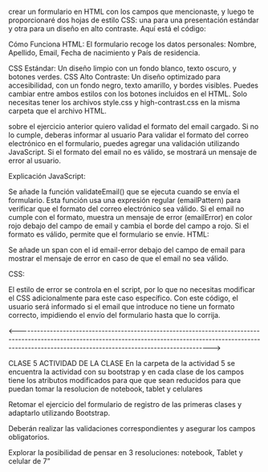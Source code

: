 crear un formulario en HTML con los campos que mencionaste, y luego te proporcionaré dos hojas de estilo CSS: una para una presentación estándar y otra para un diseño en alto contraste.
Aquí está el código:

Cómo Funciona
HTML: El formulario recoge los datos personales: Nombre, Apellido, Email, Fecha de nacimiento y País de residencia.

CSS Estándar: Un diseño limpio con un fondo blanco, texto oscuro, y botones verdes.
CSS Alto Contraste: Un diseño optimizado para accesibilidad, con un fondo negro, texto amarillo, y bordes visibles.
Puedes cambiar entre ambos estilos con los botones incluidos en el HTML. Solo necesitas tener los archivos style.css y high-contrast.css en la misma carpeta que el archivo HTML.

sobre el ejercicio anterior quiero validad el formato del email cargado. Si no lo cumple, deberas informar al usuario
Para validar el formato del correo electrónico en el formulario, puedes agregar una validación utilizando JavaScript. 
Si el formato del email no es válido, se mostrará un mensaje de error al usuario.

Explicación
JavaScript:

Se añade la función validateEmail() que se ejecuta cuando se envía el formulario.
Esta función usa una expresión regular (emailPattern) para verificar que el formato del correo electrónico sea válido.
Si el email no cumple con el formato, muestra un mensaje de error (emailError) en color rojo debajo del campo de email y cambia el borde del campo a rojo.
Si el formato es válido, permite que el formulario se envíe.
HTML:

Se añade un span con el id email-error debajo del campo de email para mostrar el mensaje de error en caso de que el email no sea válido.

CSS:

El estilo de error se controla en el script, por lo que no necesitas modificar el CSS adicionalmente para este caso específico.
Con este código, el usuario será informado si el email que introduce no tiene un formato correcto, impidiendo el envío del formulario hasta que lo corrija.

<------------------------------------------------------------------------------------------------------------------------------------------------------------------------------------------------------------------------>

CLASE 5 ACTIVIDAD DE LA CLASE 
En la carpeta de la actividad 5 se encuentra la actividad con su bootstrap y en cada clase de los campos tiene los atributos modificados para que que sean 
reducidos para que puedan tomar la resolucion de notebook, tablet y celulares


Retomar el ejercicio del formulario de registro de las primeras clases y adaptarlo utilizando Bootstrap.

Deberán realizar las validaciones correspondientes y asegurar los campos obligatorios.

Explorar la posibilidad de pensar en 3 resoluciones: notebook, Tablet y celular de 7”
